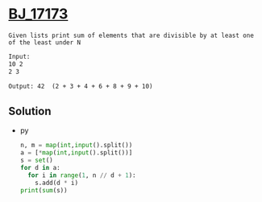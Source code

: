 # [BJ_17173](https://acmicpc.net/problem/17173)

```en
Given lists print sum of elements that are divisible by at least one of the least under N
```

```txt
Input:
10 2
2 3

Output: 42  (2 + 3 + 4 + 6 + 8 + 9 + 10)
```

## Solution

* py

  ```py
  n, m = map(int,input().split())
  a = [*map(int,input().split())]
  s = set()
  for d in a:
    for i in range(1, n // d + 1):
      s.add(d * i)
  print(sum(s))
  ```
